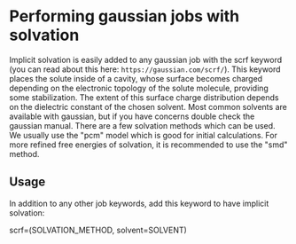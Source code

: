 # Performing gaussian jobs with solvation
Implicit solvation is easily added to any gaussian job with the scrf keyword (you can read about this here: ```https://gaussian.com/scrf/```). This keyword places the solute inside of a cavity, whose surface becomes charged depending on the electronic topology of the solute molecule, providing some stabilization. The extent of this surface charge distribution depends on the dielectric constant of the chosen solvent. Most common solvents are available with gaussian, but if you have concerns double check the gaussian manual.
There are a few solvation methods which can be used. We usually use the "pcm" model which is good for initial calculations. For more refined free energies of solvation, it is recommended to use the "smd" method.
## Usage
In addition to any other job keywords, add this keyword to have implicit solvation:

scrf=(SOLVATION_METHOD, solvent=SOLVENT)
